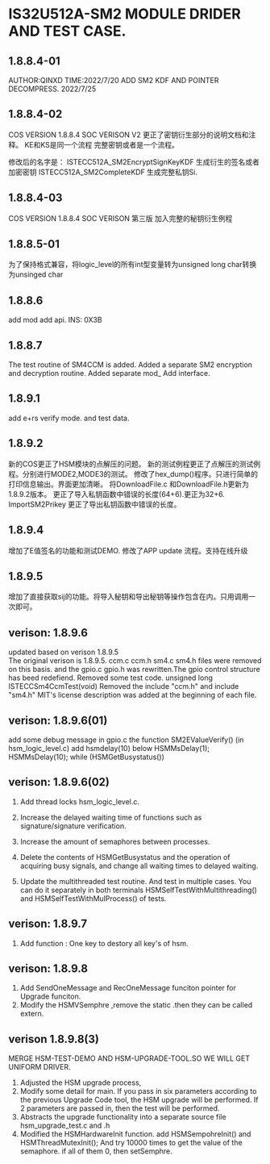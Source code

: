 #	IS32U512A-SM2 MODULE DRIDER AND TEST CASE.

## 1.8.8.4-01
AUTHOR:QINXD
TIME:2022/7/20
ADD SM2 KDF AND POINTER DECOMPRESS.
2022/7/25

## 1.8.8.4-02
COS VERSION 1.8.8.4
SOC VERISON V2
更正了密钥衍生部分的说明文档和注释。
KE和KS是同一个流程
完整密钥或者是一个流程。

修改后的名字是：
ISTECC512A_SM2EncryptSignKeyKDF     生成衍生的签名或者加密密钥
ISTECC512A_SM2CompleteKDF           生成完整私钥Si.


## 1.8.8.4-03
COS VERSION 1.8.8.4
SOC VERISON 第三版
加入完整的秘钥衍生例程


## 1.8.8.5-01
为了保持格式兼容，将logic_level的所有int型变量转为unsigned long
char转换为unsinged char

## 1.8.8.6
add mod add api.
INS: 0X3B

## 1.8.8.7 
The test routine of SM4CCM is added.
Added a separate SM2 encryption and decryption routine.
Added separate mod_ Add interface.

## 1.8.9.1
add e+rs verify mode. and test data.


## 1.8.9.2
新的COS更正了HSM模块的点解压的问题。
新的测试例程更正了点解压的测试例程。分别进行MODE2,MODE3的测试。
修改了hex_dump()程序。只进行简单的打印信息输出。界面更加清晰。
将DownloadFile.c 和DownloadFile.h更新为1.8.9.2版本。
更正了导入私钥函数中错误的长度(64+6).更正为32+6.
ImportSM2Prikey
更正了导出私钥函数中错误的长度。


## 1.8.9.4
增加了E值签名的功能和测试DEMO.
修改了APP update 流程。支持在线升级

## 1.8.9.5
增加了直接获取sij的功能。将导入秘钥和导出秘钥等操作包含在内。只用调用一次即可。


## verison: 1.8.9.6
updated based  on verison 1.8.9.5  
The original verison is 1.8.9.5. ccm.c ccm.h sm4.c sm4.h files were removed on this basis.
and the gpio.c gpio.h was rewritten.The gpio control structure has beed redefiend. 
Removed some test code.  unsigned long ISTECCSm4CcmTest(void)
Removed the  include "ccm.h"  and  include "sm4.h"
MIT's license description was added at the beginning of each file.


## verison: 1.8.9.6(01)
add some debug message in gpio.c 
the function SM2EValueVerify()  (in hsm_logic_level.c)
add hsmdelay(10) below 
    HSMMsDelay(1);
    HSMMsDelay(10);
    while (HSMGetBusystatus())

## verison: 1.8.9.6(02)
1. Add thread locks hsm_logic_level.c.

2. Increase the delayed waiting time of functions such as signature/signature verification.

3. Increase the amount of semaphores between processes.

4. Delete the contents of HSMGetBusystatus and the operation of acquiring busy signals, and change all waiting times to delayed waiting.

5. Update the multithreaded test routine. And test in multiple cases. You can do it separately in both terminals
HSMSelfTestWithMultithreading() and  HSMSelfTestWithMulProcess()  of tests.


## verison: 1.8.9.7
1. Add function : One key to destory all key's of hsm.

## verison: 1.8.9.8
1.  Add SendOneMessage and RecOneMessage funciton pointer for Upgrade funciton.
2.  Modify the HSMVSemphre ,remove the static .then they can be called extern.

## verison 1.8.9.8(3)
MERGE HSM-TEST-DEMO AND HSM-UPGRADE-TOOL.SO WE WILL GET  UNIFORM DRIVER.

1.  Adjusted the HSM upgrade process,
2.  Modify some  detail for main. If you pass in six parameters according to the previous Upgrade Code tool, the HSM upgrade will be performed. If 2 parameters are passed in, then the test will be performed.
3.  Abstracts the upgrade functionality into a separate source file hsm_upgrade_test.c and .h
4.  Modified the HSMHardwareInit function. add  HSMSempohreInit() and HSMThreadMutexInit(); And try 10000 times to get the value of the semaphore. if all of them 0, then setSemphre.

